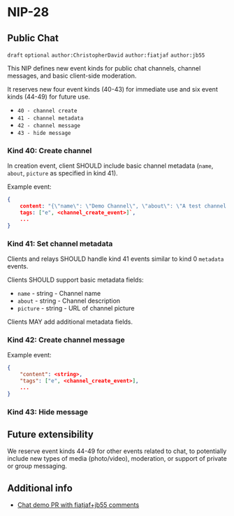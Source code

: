
NIP-28
======

Public Chat
-----------

`draft` `optional` `author:ChristopherDavid` `author:fiatjaf` `author:jb55`

This NIP defines new event kinds for public chat channels, channel messages, and basic client-side moderation.

It reserves new four event kinds (40-43) for immediate use and six event kinds (44-49) for future use.

- `40 - channel create`
- `41 - channel metadata`
- `42 - channel message`
- `43 - hide message`

### Kind 40: Create channel

In creation event, client SHOULD include basic channel metadata (`name`, `about`, `picture` as specified in kind 41).

Example event:

```json
{
    content: "{\"name\": \"Demo Channel\", \"about\": \"A test channel.\", \"picture\": \"https://placekitten.com/200/200\"}",
    tags: ["e", <channel_create_event>]`,
    ...
}
```


### Kind 41: Set channel metadata

Clients and relays SHOULD handle kind 41 events similar to kind 0 `metadata` events.

Clients SHOULD support basic metadata fields:

- `name` - string - Channel name
- `about` - string - Channel description
- `picture` - string - URL of channel picture

Clients MAY add additional metadata fields.


### Kind 42: Create channel message

Example event:

```json
{
    "content": <string>,
    "tags": ["e", <channel_create_event>],
    ...
}
```

### Kind 43: Hide message





Future extensibility
--------------------

We reserve event kinds 44-49 for other events related to chat, to potentially include new types of media (photo/video), moderation, or support of private or group messaging.



Additional info
---------------

- [Chat demo PR with fiatjaf+jb55 comments](https://github.com/ArcadeCity/arcade/pull/28)
